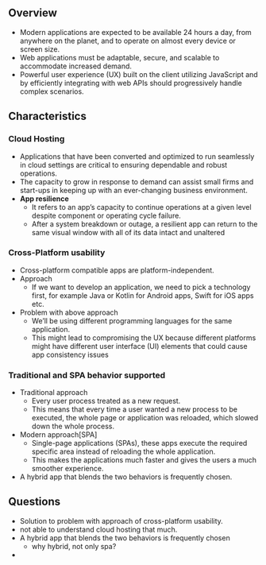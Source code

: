 
## Overview
- Modern applications are expected to be available 24 hours a day, from anywhere on the planet, and to operate on almost every device or screen size. 
- Web applications must be adaptable, secure, and scalable to accommodate increased demand. 
- Powerful user experience (UX) built on the client utilizing JavaScript and by efficiently integrating with web APIs should progressively handle complex scenarios.
## Characteristics

### Cloud Hosting
- Applications that have been converted and optimized to run seamlessly in cloud settings are critical to ensuring dependable and robust operations. 
- The capacity to grow in response to demand can assist small firms and start-ups in keeping up with an ever-changing business environment.
- **App resilience**
	- It refers to an app’s capacity to continue operations at a given level despite component or operating cycle failure.
	- After a system breakdown or outage, a resilient app can return to the same visual window with all of its data intact and unaltered
### Cross-Platform usability
- Cross-platform compatible apps are platform-independent.
- Approach
	- If we want to develop an application, we need to pick a technology first, for example Java or Kotlin for Android apps, Swift for iOS apps etc.
- Problem with above approach
	- We’ll be using different programming languages for the same application. 
	- This might lead to compromising the UX because different platforms might have different user interface (UI) elements that could cause app consistency issues
### Traditional and SPA behavior supported
- Traditional approach
	- Every user process treated as a new request. 
	- This means that every time a user wanted a new process to be executed, the whole page or application was reloaded, which slowed down the whole process.
- Modern approach[SPA]
	- Single-page applications (SPAs), these apps execute the required specific area instead of reloading the whole application. 
	- This makes the applications much faster and gives the users a much smoother experience.
- A hybrid app that blends the two behaviors is frequently chosen.

## Questions
- Solution to problem with approach of cross-platform usability.
- not able to understand cloud hosting that much.
- A hybrid app that blends the two behaviors is frequently chosen
	- why hybrid, not only spa?
- 